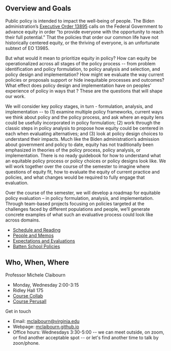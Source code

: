 ## Overview and Goals

Public policy is intended to impact the well-being of people. The Biden administration’s [Executive Order 13895](https://www.whitehouse.gov/briefing-room/presidential-actions/2021/01/20/executive-order-advancing-racial-equity-and-support-for-underserved-communities-through-the-federal-government/) calls on the Federal Government to advance equity in order “to provide everyone with the opportunity to reach their full potential.” That the policies that order our common life have not historically centered equity, or the thriving of everyone, is an unfortunate subtext of EO 13985.

But what would it mean to prioritize equity in policy? How can equity be operationalized across all stages of the policy process -- from problem identification and policy formulation, to policy analysis and selection, and policy design and implementation? How might we evaluate the way current policies or proposals support or hide inequitable processes and outcomes? What effect does policy design and implementation have on peoples’ experience of policy in ways that ? These are the questions that will shape our work.

We will consider key policy stages, in turn - formulation, analysis, and implementation -- to (1) examine multiple policy frameworks, current ways we think about policy and the policy process, and ask where an equity lens could be usefully incorporated in policy formulation; (2) work through the classic steps in policy analysis to propose how equity could be centered in each when evaluating alternatives; and (3) look at policy design choices to understand their impacts. Much like the Biden administration’s admission about government and policy to date, equity has not traditionally been emphasized in theories of the policy process, policy analysis, or implementation. There is no ready guidebook for how to understand what an equitable policy process or policy choices or policy designs look like. We will work together over the course of the semester to imagine where questions of equity fit, how to evaluate the equity of current practice and policies, and what changes would be required to fully engage that evaluation.

Over the course of the semester, we will develop a roadmap for equitable policy evaluation – in policy formulation, analysis, and implementation. Through team-based projects focusing on policies targeted at the challenges faced by different populations and people, we’ll generate concrete examples of what such an evaluative process could look like across domains.

* [Schedule and Reading](schedule.html)
* [People and Memos](populations.html)
* [Expectations and Evaluations](expectations.html)
* [Batten School Policies](batten-policies.html)

## Who, When, Where

Professor Michele Claibourn
* Monday, Wednesday 2:00-3:15
* Ridley Hall 175
* [Course Collab](https://collab.its.virginia.edu/portal/site/337d69a1-0c6b-4478-984f-69470b547ec2)
* [Course Perusall](https://perusall.com/)

Get in touch
* Email: [mclaibourn@virginia.edu](mailto:mclaibourn@virginia.edu)
* Webpage: [mclaibourn.github.io](https://mclaibourn.github.io)
* Office hours: Wednesdays 3:30-5:00 -- we can meet outside, on zoom, or find another acceptable spot -- or let's find another time to talk by zoon/phone.
